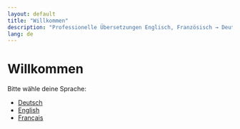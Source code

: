 ```yaml
---
layout: default
title: "Willkommen"
description: "Professionelle Übersetzungen Englisch, Französisch → Deutsch"
lang: de
---
```


# Willkommen

Bitte wähle deine Sprache:

- [Deutsch](/de/)
- [English](/en/)
- [Français](/fr/)
